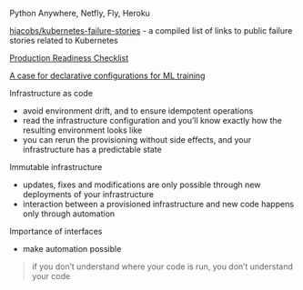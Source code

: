 Python Anywhere, Netfly, Fly, Heroku

[hjacobs/kubernetes-failure-stories](https://github.com/hjacobs/kubernetes-failure-stories) - a compiled list of links to public failure stories related to Kubernetes

[Production Readiness Checklist](https://www.gruntwork.io/devops-checklist/)

[A case for declarative configurations for ML training](https://blog.maiot.io/declarative_configs_for_mlops/)

Infrastructure as code
- avoid environment drift, and to ensure idempotent operations
- read the infrastructure configuration and you’ll know exactly how the resulting environment looks like 
- you can rerun the provisioning without side effects, and your infrastructure has a predictable state

Immutable infrastructure
- updates, fixes and modifications are only possible through new deployments of your infrastructure
- interaction between a provisioned infrastructure and new code happens only through automation

Importance of interfaces
- make automation possible

> if you don’t understand where your code is run, you don’t understand your code


